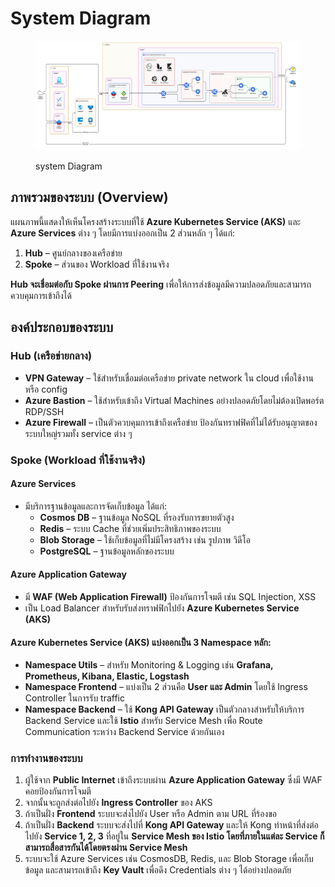 # System Diagram

<figure><img src="../../../.gitbook/assets/image (9) (1).png" alt=""><figcaption><p>system Diagram</p></figcaption></figure>

## ภาพรวมของระบบ (Overview)

แผนภาพนี้แสดงให้เห็นโครงสร้างระบบที่ใช้ **Azure Kubernetes Service (AKS)** และ **Azure Services** ต่าง ๆ โดยมีการแบ่งออกเป็น 2 ส่วนหลัก ๆ ได้แก่:

1. **Hub** – ศูนย์กลางของเครือข่าย
2. **Spoke** – ส่วนของ Workload ที่ใช้งานจริง

**Hub จะเชื่อมต่อกับ Spoke ผ่านการ Peering** เพื่อให้การส่งข้อมูลมีความปลอดภัยและสามารถควบคุมการเข้าถึงได้

## องค์ประกอบของระบบ

### **Hub (เครือข่ายกลาง)**

* **VPN Gateway** – ใช้สำหรับเชื่อมต่อเครือข่าย private network ใน cloud เพื่อใช้งานหรือ config
* **Azure Bastion** – ใช้สำหรับเข้าถึง Virtual Machines อย่างปลอดภัยโดยไม่ต้องเปิดพอร์ต RDP/SSH
* **Azure Firewall** – เป็นตัวควบคุมการเข้าถึงเครือข่าย ป้องกันทราฟฟิคที่ไม่ได้รับอนุญาตของระบบใหญ่รวมทั้ง service ต่าง ๆ

### Spoke (Workload ที่ใช้งานจริง)

#### **Azure Services**

* มีบริการฐานข้อมูลและการจัดเก็บข้อมูล ได้แก่:
  * **Cosmos DB** – ฐานข้อมูล NoSQL ที่รองรับการขยายตัวสูง
  * **Redis** – ระบบ Cache ที่ช่วยเพิ่มประสิทธิภาพของระบบ
  * **Blob Storage** – ใช้เก็บข้อมูลที่ไม่มีโครงสร้าง เช่น รูปภาพ วิดีโอ
  * **PostgreSQL** – ฐานข้อมูลหลักของระบบ

#### **Azure Application Gateway**

* มี **WAF (Web Application Firewall)** ป้องกันการโจมตี เช่น SQL Injection, XSS
* เป็น Load Balancer สำหรับรับส่งทราฟฟิกไปยัง **Azure Kubernetes Service (AKS)**

#### **Azure Kubernetes Service (AKS)** แบ่งออกเป็น 3 Namespace หลัก:

* **Namespace Utils** – สำหรับ Monitoring & Logging เช่น **Grafana, Prometheus, Kibana, Elastic, Logstash**
* **Namespace Frontend** – แบ่งเป็น 2 ส่วนคือ **User และ Admin** โดยใช้ Ingress Controller ในการรับ traffic
* **Namespace Backend** – ใช้ **Kong API Gateway** เป็นตัวกลางสำหรับให้บริการ Backend Service และใช้ **Istio** สำหรับ Service Mesh เพื่อ Route Communication ระหว่าง Backend Service ด้วยกันเอง

### **การทำงานของระบบ**

1. ผู้ใช้จาก **Public Internet** เข้าถึงระบบผ่าน **Azure Application Gateway** ซึ่งมี WAF คอยป้องกันการโจมตี
2. จากนั้นจะถูกส่งต่อไปยัง **Ingress Controller** ของ AKS
3. ถ้าเป็นฝั่ง **Frontend** ระบบจะส่งไปยัง User หรือ Admin ตาม URL ที่ร้องขอ
4. ถ้าเป็นฝั่ง **Backend** ระบบจะส่งไปที่ **Kong API Gateway** และให้ Kong ทำหน้าที่ส่งต่อไปยัง **Service 1, 2, 3** ที่อยู่ใน **Service Mesh ของ Istio โดยที่ภายในแต่ละ Service ก็สามารถสื่อสารกันได้โดยตรงผ่าน Service Mesh**
5. ระบบจะใช้ Azure Services เช่น CosmosDB, Redis, และ Blob Storage เพื่อเก็บข้อมูล และสามารถเข้าถึง **Key Vault** เพื่อดึง Credentials ต่าง ๆ ได้อย่างปลอดภัย

